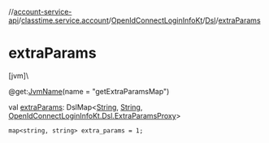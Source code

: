 //[account-service-api](../../../../index.md)/[classtime.service.account](../../index.md)/[OpenIdConnectLoginInfoKt](../index.md)/[Dsl](index.md)/[extraParams](extra-params.md)

# extraParams

[jvm]\

@get:[JvmName](https://kotlinlang.org/api/latest/jvm/stdlib/kotlin.jvm/-jvm-name/index.html)(name = &quot;getExtraParamsMap&quot;)

val [extraParams](extra-params.md): DslMap&lt;[String](https://kotlinlang.org/api/latest/jvm/stdlib/kotlin/-string/index.html), [String](https://kotlinlang.org/api/latest/jvm/stdlib/kotlin/-string/index.html), [OpenIdConnectLoginInfoKt.Dsl.ExtraParamsProxy](-extra-params-proxy/index.md)&gt;

<code>map<string, string> extra_params = 1;</code>
